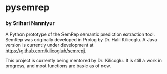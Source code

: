 # pysemrep
### by Srihari Nanniyur
A Python prototype of the SemRep semantic prediction extraction tool. SemRep was originally developed in Prolog by Dr. Halil Kilicoglu. A Java version is currently under development at https://github.com/kilicogluh/semrepj.

This project is currently being mentored by Dr. Kilicoglu. It is still a work in progress, and most functions are basic as of now.
